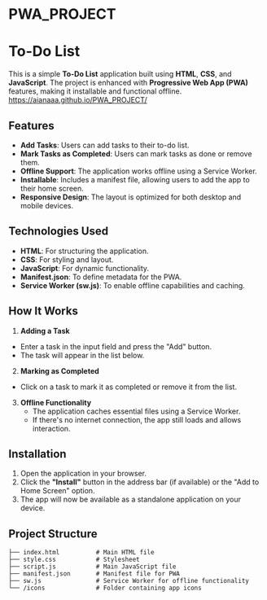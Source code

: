 # PWA_PROJECT
# To-Do List

This is a simple **To-Do List** application built using **HTML**, **CSS**, and **JavaScript**. The project is enhanced with **Progressive Web App (PWA)** features, making it installable and functional offline.
https://aianaaa.github.io/PWA_PROJECT/
## Features

- **Add Tasks**: Users can add tasks to their to-do list.
- **Mark Tasks as Completed**: Users can mark tasks as done or remove them.
- **Offline Support**: The application works offline using a Service Worker.
- **Installable**: Includes a manifest file, allowing users to add the app to their home screen.
- **Responsive Design**: The layout is optimized for both desktop and mobile devices.


## Technologies Used

- **HTML**: For structuring the application.
- **CSS**: For styling and layout.
- **JavaScript**: For dynamic functionality.
- **Manifest.json**: To define metadata for the PWA.
- **Service Worker (sw.js)**: To enable offline capabilities and caching.


## How It Works
 1. **Adding a Task**
   - Enter a task in the input field and press the "Add" button.
   - The task will appear in the list below.
 2. **Marking as Completed**
   - Click on a task to mark it as completed or remove it from the list.
3. **Offline Functionality**
   - The application caches essential files using a Service Worker.
   - If there's no internet connection, the app still loads and allows interaction.


## Installation

1. Open the application in your browser.
2. Click the **"Install"** button in the address bar (if available) or the "Add to Home Screen" option.
3. The app will now be available as a standalone application on your device.


## Project Structure

```plaintext
├── index.html          # Main HTML file
├── style.css           # Stylesheet
├── script.js           # Main JavaScript file
├── manifest.json       # Manifest file for PWA
├── sw.js               # Service Worker for offline functionality
└── /icons              # Folder containing app icons
